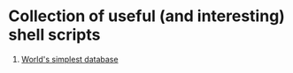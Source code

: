 # Collection of useful (and interesting) shell scripts

1. [World's simplest database](https://github.com/anshulkhare7/ShellUtils/blob/master/simpledb/README.md)

